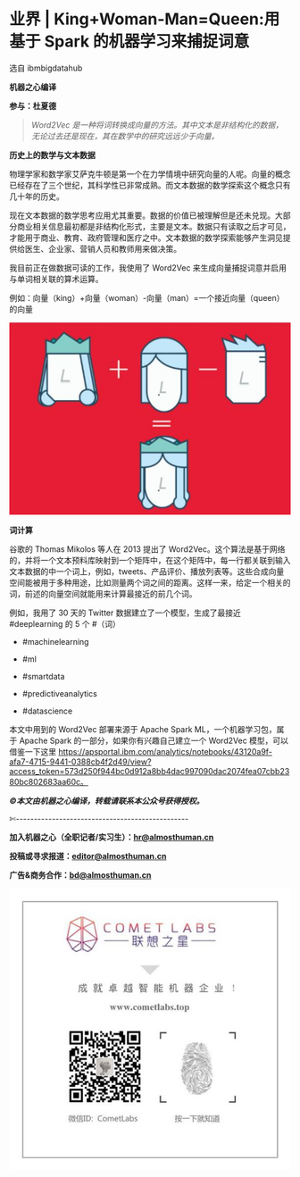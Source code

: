 # 业界 | King+Woman-Man=Queen:用基于 Spark 的机器学习来捕捉词意

选自 ibmbigdatahub

**机器之心编译**

**参与：杜夏德**

> *Word2Vec 是一种将词转换成向量的方法。其中文本是非结构化的数据，无论过去还是现在，其在数学中的研究远远少于向量。*

**历史上的数学与文本数据**

物理学家和数学家艾萨克牛顿是第一个在力学情境中研究向量的人呢。向量的概念已经存在了三个世纪，其科学性已非常成熟。而文本数据的数学探索这个概念只有几十年的历史。

现在文本数据的数学思考应用尤其重要。数据的价值已被理解但是还未兑现。大部分商业相关信息最初都是非结构化形式，主要是文本。数据只有读取之后才可见，才能用于商业、教育、政府管理和医疗之中。文本数据的数学探索能够产生洞见提供给医生、企业家、营销人员和教师用来做决策。

我目前正在做数据可读的工作，我使用了 Word2Vec 来生成向量捕捉词意并启用与单词相关联的算术运算。

例如：向量（king）+向量（woman）-向量（man）=一个接近向量（queen）的向量

![](img/2a9a5311d34fa3343fc7b3c7f518633e.jpg) 

**词计算**

谷歌的 Thomas Mikolos 等人在 2013 提出了 Word2Vec。这个算法是基于网络的，并将一个文本预料库映射到一个矩阵中，在这个矩阵中，每一行都关联到输入文本数据的中一个词上，例如，tweets、产品评价、播放列表等。这些合成向量空间能被用于多种用途，比如测量两个词之间的距离。这样一来，给定一个相关的词，前述的向量空间就能用来计算最接近的前几个词。

例如，我用了 30 天的 Twitter 数据建立了一个模型，生成了最接近 #deeplearning 的 5 个 #（词）

*   #machinelearning

*   #ml

*   #smartdata

*   #predictiveanalytics

*   #datascience

本文中用到的 Word2Vec 部署来源于 Apache Spark ML，一个机器学习包，属于 Apache Spark 的一部分，如果你有兴趣自己建立一个 Word2Vec 模型，可以借鉴一下这里 https://apsportal.ibm.com/analytics/notebooks/43120a9f-afa7-4715-9441-0388cb4f2d49/view?access_token=573d250f944bc0d912a8bb4dac997090dac2074fea07cbb2380bc802683aa60c。  

******©本文由机器之心编译，***转载请联系本公众号获得授权******。***

✄------------------------------------------------

**加入机器之心（全职记者/实习生）：hr@almosthuman.cn**

**投稿或寻求报道：editor@almosthuman.cn**

**广告&商务合作：bd@almosthuman.cn**

![](img/a573ff7d72f49f8fe283857b964d06fd.jpg)